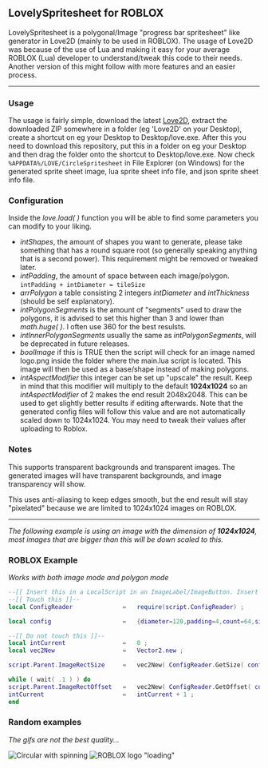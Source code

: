 ## LovelySpritesheet for ROBLOX

LovelySpritesheet is a polygonal/Image "progress bar spritesheet" like generator in Love2D (mainly to be used in ROBLOX). The usage of Love2D was because of the use of Lua and making it easy for your average ROBLOX (Lua) developer to understand/tweak this code to their needs. Another version of this might follow with more features and an easier process.



----------
### Usage
The usage is fairly simple, download the latest [Love2D](https://love2d.org/), extract the downloaded ZIP somewhere in a folder (eg 'Love2D' on your Desktop), create a shortcut on eg your Desktop to Desktop/love.exe. After this you need to download this repository, put this in a folder on eg your Desktop and then drag the folder onto the shortcut to Desktop/love.exe. Now check  `%APPDATA%/LOVE/CircleSpritesheet` in File Explorer (on Windows) for the generated sprite sheet image, lua sprite sheet info file, and json sprite sheet info file.

### Configuration
Inside the *love.load( )* function you will be able to find some parameters you can modify to your liking.

 - *intShapes*, the amount of shapes you want to generate, please take something that has a round square root (so generally speaking anything that is a second power). This requirement might be removed or tweaked later.
 - *intPadding*, the amount of space between each image/polygon. `intPadding + intDiameter = tileSize`
 - *arrPolygon* a table consisting 2 integers *intDiameter* and *intThickness* (should be self explanatory).
 - *intPolygonSegments* is the amount of "segments" used to draw the polygons, it is advised to set this higher than 3 and lower than *math.huge( )*. I often use 360 for the best resulsts.
 - *intInnerPolygonSegments* usually the same as *intPolygonSegments*, will be deprecated in future releases.
 - *boolImage* if this is TRUE then the script will check for an image named logo.png inside the folder where the main.lua script is located. This image will then be used as a base/shape instead of making polygons.
 - *intAspectModifier* this integer can be set up "upscale" the result. Keep in mind that this modifier will multiply to the default **1024x1024** so an *intAspectModifier* of 2 makes the end result 2048x2048. This can be used to get slightly better results if editing afterwards. Note that the generated config files will follow this value and are not automatically scaled down to 1024x1024. You may need to tweak their values after uploading to Roblox.


### **Notes**
This supports transparent backgrounds and transparent images. The generated images will have transparent backgrounds, and image transparency will show.

This uses anti-aliasing to keep edges smooth, but the end result will stay "pixelated" because we are limited to 1024x1024 images on ROBLOX.

----------

*The following example is using an image with the dimension of **1024x1024**, most images that are bigger than this will be down scaled to this.*

### ROBLOX Example
*Works with both image mode and polygon mode*

```lua
--[[ Insert this in a LocalScript in an ImageLabel/ImageButton. Insert ConfigReader into the LocalScript as a ModuleScript. ]]--
--[[ Touch this ]]--
local ConfigReader				=	require(script.ConfigReader) ;

local config					=	{diameter=120,padding=4,count=64,size=1024} ; -- The generated lua export file contents

--[[ Do not touch this ]]--
local intCurrent				=	0 ;
local vec2New					=	Vector2.new ;

script.Parent.ImageRectSize		=	vec2New( ConfigReader.GetSize( config ) ) ;

while ( wait( .1 ) ) do
script.Parent.ImageRectOffset	=	vec2New( ConfigReader.GetOffset( config, intCurrent ) ) ;
intCurrent 						=	intCurrent + 1 ;
end
```

### Random examples
*The gifs are not the best quality...*

![Circular with spinning](https://i.gyazo.com/d664a1721a81749abcc40df780cb4315.gif)
![ROBLOX logo "loading"](https://i.gyazo.com/9f5b124311d13df3405fc5a2f0f338f8.gif)
